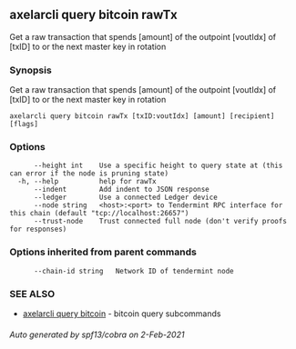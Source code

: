 ## axelarcli query bitcoin rawTx

Get a raw transaction that spends \[amount\] of the outpoint \[voutIdx\] of \[txID\] to <recipient> or the next master key in rotation

### Synopsis

Get a raw transaction that spends \[amount\] of the outpoint \[voutIdx\] of \[txID\] to <recipient> or the next master key in rotation

```
axelarcli query bitcoin rawTx [txID:voutIdx] [amount] [recipient] [flags]
```

### Options

```
      --height int    Use a specific height to query state at (this can error if the node is pruning state)
  -h, --help          help for rawTx
      --indent        Add indent to JSON response
      --ledger        Use a connected Ledger device
      --node string   <host>:<port> to Tendermint RPC interface for this chain (default "tcp://localhost:26657")
      --trust-node    Trust connected full node (don't verify proofs for responses)
```

### Options inherited from parent commands

```
      --chain-id string   Network ID of tendermint node
```

### SEE ALSO

- [axelarcli query bitcoin](axelarcli_query_bitcoin.md)	 - bitcoin query subcommands

###### Auto generated by spf13/cobra on 2-Feb-2021
